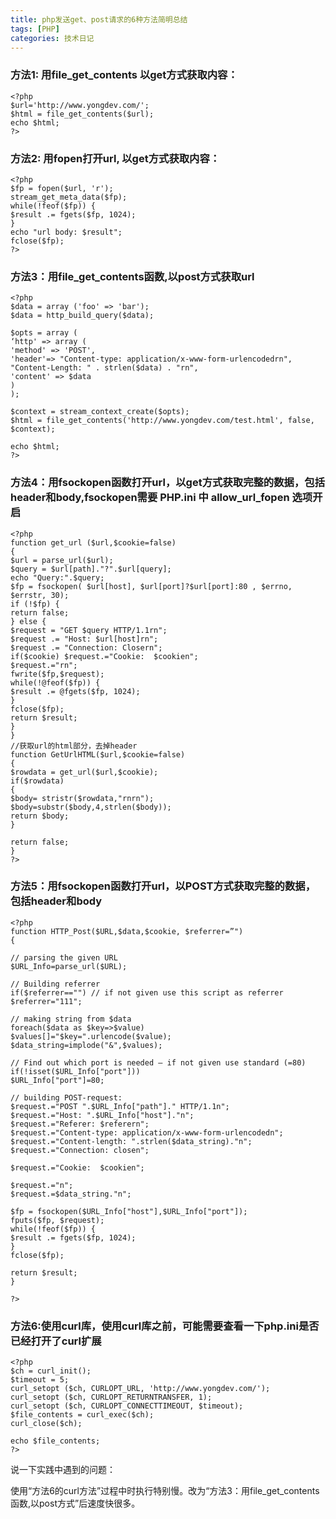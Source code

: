 ```yaml
---
title: php发送get、post请求的6种方法简明总结
tags: [PHP]
categories: 技术日记
---
```


### 方法1: 用file_get_contents 以get方式获取内容：

	<?php
	$url='http://www.yongdev.com/';  
	$html = file_get_contents($url);
	echo $html;
	?>

### 方法2: 用fopen打开url, 以get方式获取内容：

	<?php
	$fp = fopen($url, 'r');
	stream_get_meta_data($fp);
	while(!feof($fp)) {
	$result .= fgets($fp, 1024);
	}
	echo "url body: $result";
	fclose($fp);
	?>

### 方法3：用file_get_contents函数,以post方式获取url

	<?php
	$data = array ('foo' => 'bar');
	$data = http_build_query($data);
	
	$opts = array (
	‘http' => array (
	'method' => 'POST',
	'header'=> "Content-type: application/x-www-form-urlencodedrn",
	"Content-Length: " . strlen($data) . "rn",
	'content' => $data
	)
	);
	
	$context = stream_context_create($opts);
	$html = file_get_contents('http://www.yongdev.com/test.html', false, $context);
	
	echo $html;
	?>

### 方法4：用fsockopen函数打开url，以get方式获取完整的数据，包括header和body,fsockopen需要 PHP.ini 中 allow_url_fopen 选项开启

	<?php
	function get_url ($url,$cookie=false)
	{
	$url = parse_url($url);
	$query = $url[path]."?".$url[query];
	echo "Query:".$query;
	$fp = fsockopen( $url[host], $url[port]?$url[port]:80 , $errno, $errstr, 30);
	if (!$fp) {
	return false;
	} else {
	$request = "GET $query HTTP/1.1rn";
	$request .= "Host: $url[host]rn";
	$request .= "Connection: Closern";
	if($cookie) $request.="Cookie:  $cookien";
	$request.="rn";
	fwrite($fp,$request);
	while(!@feof($fp)) {
	$result .= @fgets($fp, 1024);
	}
	fclose($fp);
	return $result;
	}
	}
	//获取url的html部分，去掉header
	function GetUrlHTML($url,$cookie=false)
	{
	$rowdata = get_url($url,$cookie);
	if($rowdata)
	{
	$body= stristr($rowdata,"rnrn");
	$body=substr($body,4,strlen($body));
	return $body;
	}
	
	return false;
	}
	?>

### 方法5：用fsockopen函数打开url，以POST方式获取完整的数据，包括header和body

	<?php
	function HTTP_Post($URL,$data,$cookie, $referrer=”")
	{
	
	// parsing the given URL
	$URL_Info=parse_url($URL);
	
	// Building referrer
	if($referrer=="") // if not given use this script as referrer
	$referrer="111";
	
	// making string from $data
	foreach($data as $key=>$value)
	$values[]="$key=".urlencode($value);
	$data_string=implode("&",$values);
	
	// Find out which port is needed – if not given use standard (=80)
	if(!isset($URL_Info["port"]))
	$URL_Info["port"]=80;
	
	// building POST-request:
	$request.="POST ".$URL_Info["path"]." HTTP/1.1n";
	$request.="Host: ".$URL_Info["host"]."n";
	$request.="Referer: $referern";
	$request.="Content-type: application/x-www-form-urlencodedn";
	$request.="Content-length: ".strlen($data_string)."n";
	$request.="Connection: closen";
	
	$request.="Cookie:  $cookien";
	
	$request.="n";
	$request.=$data_string."n";
	
	$fp = fsockopen($URL_Info["host"],$URL_Info["port"]);
	fputs($fp, $request);
	while(!feof($fp)) {
	$result .= fgets($fp, 1024);
	}
	fclose($fp);
	
	return $result;
	}
	
	?>

### 方法6:使用curl库，使用curl库之前，可能需要查看一下php.ini是否已经打开了curl扩展

	<?php
	$ch = curl_init();
	$timeout = 5;
	curl_setopt ($ch, CURLOPT_URL, 'http://www.yongdev.com/');
	curl_setopt ($ch, CURLOPT_RETURNTRANSFER, 1);
	curl_setopt ($ch, CURLOPT_CONNECTTIMEOUT, $timeout);
	$file_contents = curl_exec($ch);
	curl_close($ch);
	
	echo $file_contents;
	?>

说一下实践中遇到的问题：

使用“方法6的curl方法”过程中时执行特别慢。改为“方法3：用file_get_contents函数,以post方式”后速度快很多。




